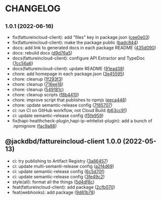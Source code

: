 # CHANGELOG

## <small>1.0.1 (2022-06-16)</small>

* fix(fattureincloud-client): add "files" key in package.json ([cee0e03](https://github.com/jackdbd/calderone/commit/cee0e03))
* fix(fattureincloud-client): make the package public ([badc844](https://github.com/jackdbd/calderone/commit/badc844))
* docs: add link to generated docs in each package README ([435d090](https://github.com/jackdbd/calderone/commit/435d090))
* docs: rebuild docs ([d9d76a5](https://github.com/jackdbd/calderone/commit/d9d76a5))
* docs(fattureincloud-client): configure API Extractor and TypeDoc ([7cc56a6](https://github.com/jackdbd/calderone/commit/7cc56a6))
* docs(fattureincloud-client): update README ([91ead38](https://github.com/jackdbd/calderone/commit/91ead38))
* chore: add homepage in each package.json ([3e45595](https://github.com/jackdbd/calderone/commit/3e45595))
* chore: cleanup ([1f293f3](https://github.com/jackdbd/calderone/commit/1f293f3))
* chore: cleanup ([716ee18](https://github.com/jackdbd/calderone/commit/716ee18))
* chore: cleanup ([549181c](https://github.com/jackdbd/calderone/commit/549181c))
* chore: cleanup scripts ([f8b4410](https://github.com/jackdbd/calderone/commit/f8b4410))
* chore: improve script that publishes to npmjs ([eeca448](https://github.com/jackdbd/calderone/commit/eeca448))
* chore: update semantic-release config ([7f85707](https://github.com/jackdbd/calderone/commit/7f85707))
* ci: run CI on GitHub workflow, not Cloud Build ([b63cc91](https://github.com/jackdbd/calderone/commit/b63cc91))
* ci: update semantic-release config ([f5fe959](https://github.com/jackdbd/calderone/commit/f5fe959))
* fix(hapi-healthcheck-plugin,hapi-ip-whitelist-plugin): add a bunch of .npmignore ([fac9a88](https://github.com/jackdbd/calderone/commit/fac9a88))

## @jackdbd/fattureincloud-client 1.0.0 (2022-05-13)

* ci: try publishing to Artifact Registry ([3a86457](https://github.com/jackdbd/calderone/commit/3a86457))
* ci: update multi-semanti-release config ([a2f4d69](https://github.com/jackdbd/calderone/commit/a2f4d69))
* ci: update semantic-release config ([6c5d70f](https://github.com/jackdbd/calderone/commit/6c5d70f))
* ci: update semantic-release config ([3fe49c2](https://github.com/jackdbd/calderone/commit/3fe49c2))
* style(all): format all the things ([5d4df8c](https://github.com/jackdbd/calderone/commit/5d4df8c))
* feat(fattureincloud-client): add package ([2cfb070](https://github.com/jackdbd/calderone/commit/2cfb070))
* feat(webhooks): add package ([9d61b78](https://github.com/jackdbd/calderone/commit/9d61b78))
